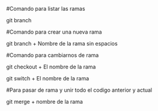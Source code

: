 #Comando para listar las ramas

git branch 

#Comando para crear una nueva rama

git branch  + Nombre de la rama sin espacios

#Comando para cambiarnos de rama

git checkout + El nombre de la rama

git switch + El nombre de la rama

#Para pasar de rama y unir todo el codigo anterior y actual 

git merge + nombre de la rama